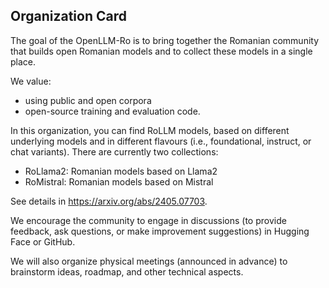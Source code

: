 ## Organization Card

The goal of the OpenLLM-Ro is to bring together the Romanian community that builds open Romanian models and to collect these models in a single place.

We value:

- using public and open corpora
- open-source training and evaluation code.

In this organization, you can find RoLLM models, based on different underlying models and in different flavours (i.e., foundational, instruct, or chat variants). There are currently two collections:

- RoLlama2: Romanian models based on Llama2
- RoMistral: Romanian models based on Mistral

See details in https://arxiv.org/abs/2405.07703.

We encourage the community to engage in discussions (to provide feedback, ask questions, or make improvement suggestions) in Hugging Face or GitHub.

We will also organize physical meetings (announced in advance) to brainstorm ideas, roadmap, and other technical aspects.
